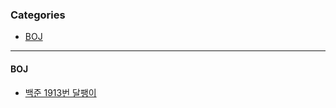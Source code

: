 ### Categories

- [BOJ](#BOJ)

-------------------

#### BOJ

- [백준 1913번 달팽이](./BOJ/백준_1913번_달팽이.md)
